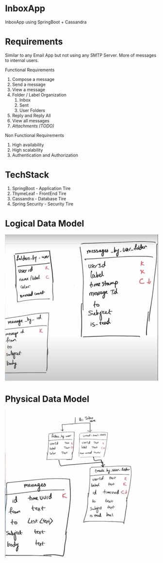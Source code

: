 # InboxApp
InboxApp using SpringBoot + Cassandra
# Requirements
Similar to any Email App but not using any SMTP Server. More of messages to internal users.

Functional Requirements
1. Compose a message
2. Send a message
3. View a message
4. Folder / Label Organization 
   1. Inbox 
   2. Sent 
   3. User Folders
5. Reply and Reply All
6. View all messages
7. _Attachments (TODO)_

Non Functional Requirements
1. High availability
2. High scalability
3. Authentication and Authorization

# TechStack

1. SpringBoot - Application Tire
2. ThymeLeaf - FrontEnd Tire
3. Cassandra - Database Tire
4. Spring Security - Security Tire

# Logical Data Model
![img.png](images/img.png)

# Physical Data Model
![img_1.png](images/img_1.png)


